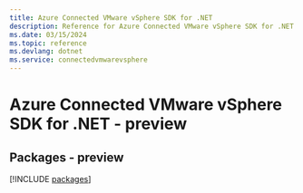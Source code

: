 ```yaml
---
title: Azure Connected VMware vSphere SDK for .NET
description: Reference for Azure Connected VMware vSphere SDK for .NET
ms.date: 03/15/2024
ms.topic: reference
ms.devlang: dotnet
ms.service: connectedvmwarevsphere
---
```

# Azure Connected VMware vSphere SDK for .NET - preview
## Packages - preview
[!INCLUDE [packages](connected-vmware-vsphere-index.md)]
